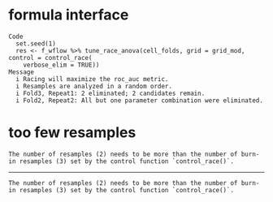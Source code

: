 # formula interface

    Code
      set.seed(1)
      res <- f_wflow %>% tune_race_anova(cell_folds, grid = grid_mod, control = control_race(
        verbose_elim = TRUE))
    Message
      i Racing will maximize the roc_auc metric.
      i Resamples are analyzed in a random order.
      i Fold3, Repeat1: 2 eliminated; 2 candidates remain.
      i Fold2, Repeat2: All but one parameter combination were eliminated.

# too few resamples

    The number of resamples (2) needs to be more than the number of burn-in resamples (3) set by the control function `control_race()`.

---

    The number of resamples (2) needs to be more than the number of burn-in resamples (3) set by the control function `control_race()`.

